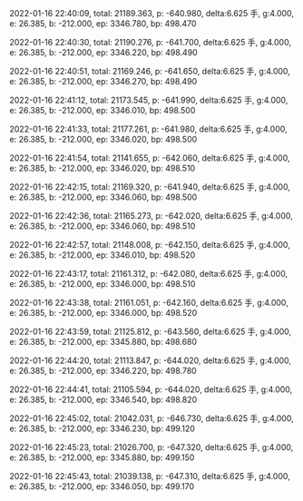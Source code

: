 2022-01-16 22:40:09, total: 21189.363, p: -640.980, delta:6.625 手, g:4.000, e: 26.385, b: -212.000, ep: 3346.780, bp: 498.470

2022-01-16 22:40:30, total: 21190.276, p: -641.700, delta:6.625 手, g:4.000, e: 26.385, b: -212.000, ep: 3346.220, bp: 498.490

2022-01-16 22:40:51, total: 21169.246, p: -641.650, delta:6.625 手, g:4.000, e: 26.385, b: -212.000, ep: 3346.270, bp: 498.490

2022-01-16 22:41:12, total: 21173.545, p: -641.990, delta:6.625 手, g:4.000, e: 26.385, b: -212.000, ep: 3346.010, bp: 498.500

2022-01-16 22:41:33, total: 21177.261, p: -641.980, delta:6.625 手, g:4.000, e: 26.385, b: -212.000, ep: 3346.020, bp: 498.500

2022-01-16 22:41:54, total: 21141.655, p: -642.060, delta:6.625 手, g:4.000, e: 26.385, b: -212.000, ep: 3346.020, bp: 498.510

2022-01-16 22:42:15, total: 21169.320, p: -641.940, delta:6.625 手, g:4.000, e: 26.385, b: -212.000, ep: 3346.060, bp: 498.500

2022-01-16 22:42:36, total: 21165.273, p: -642.020, delta:6.625 手, g:4.000, e: 26.385, b: -212.000, ep: 3346.060, bp: 498.510

2022-01-16 22:42:57, total: 21148.008, p: -642.150, delta:6.625 手, g:4.000, e: 26.385, b: -212.000, ep: 3346.010, bp: 498.520

2022-01-16 22:43:17, total: 21161.312, p: -642.080, delta:6.625 手, g:4.000, e: 26.385, b: -212.000, ep: 3346.000, bp: 498.510

2022-01-16 22:43:38, total: 21161.051, p: -642.160, delta:6.625 手, g:4.000, e: 26.385, b: -212.000, ep: 3346.000, bp: 498.520

2022-01-16 22:43:59, total: 21125.812, p: -643.560, delta:6.625 手, g:4.000, e: 26.385, b: -212.000, ep: 3345.880, bp: 498.680

2022-01-16 22:44:20, total: 21113.847, p: -644.020, delta:6.625 手, g:4.000, e: 26.385, b: -212.000, ep: 3346.220, bp: 498.780

2022-01-16 22:44:41, total: 21105.594, p: -644.020, delta:6.625 手, g:4.000, e: 26.385, b: -212.000, ep: 3346.540, bp: 498.820

2022-01-16 22:45:02, total: 21042.031, p: -646.730, delta:6.625 手, g:4.000, e: 26.385, b: -212.000, ep: 3346.230, bp: 499.120

2022-01-16 22:45:23, total: 21026.700, p: -647.320, delta:6.625 手, g:4.000, e: 26.385, b: -212.000, ep: 3345.880, bp: 499.150

2022-01-16 22:45:43, total: 21039.138, p: -647.310, delta:6.625 手, g:4.000, e: 26.385, b: -212.000, ep: 3346.050, bp: 499.170